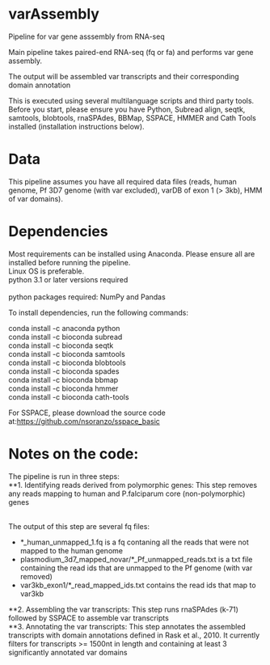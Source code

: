 # varAssembly
Pipeline for var gene asssembly from RNA-seq

Main pipeline takes paired-end RNA-seq (fq or fa) and performs var gene assembly. 

The output will be assembled var transcripts and their corresponding domain annotation 

This is executed using several multilanguage scripts and third party tools. Before you start, please ensure you have Python, Subread align, seqtk, samtools, blobtools, rnaSPAdes, BBMap, SSPACE, HMMER and Cath Tools installed (installation instructions below).

# Data 
This pipeline assumes you have all required data files (reads, human genome, Pf 3D7 genome (with var excluded), varDB of exon 1 (> 3kb), HMM of var domains).

# Dependencies
Most requirements can be installed using Anaconda. Please ensure all are installed before running the pipeline.<br />
Linux OS is preferable. <br />
python 3.1 or later versions required <br />
<br /> python packages required: NumPy and Pandas<br />

To install dependencies, run the following commands:

conda install -c anaconda python <br />
conda install -c bioconda subread <br />
conda install -c bioconda seqtk <br />
conda install -c bioconda samtools <br />
conda install -c bioconda blobtools <br />
conda install -c bioconda spades <br />
conda install -c bioconda bbmap <br />
conda install -c bioconda hmmer <br />
conda install -c bioconda cath-tools <br />


For SSPACE, please download the source code at:https://github.com/nsoranzo/sspace_basic


# Notes on the code:
The pipeline is run in three steps:<br />
**1. Identifying reads derived from polymorphic genes: This step removes any reads mapping to human and P.falciparum core (non-polymorphic) genes<br />
  <br />

The output of this step are several fq files:
- *_human_unmapped_1.fq is a fq contaning all the reads that were not mapped to the human genome <br />
-  plasmodium_3d7_mapped_novar/*_Pf_unmapped_reads.txt is a txt file containing the read ids that are unmapped to the Pf genome (with var removed) <br />
-  var3kb_exon1/*_read_mapped_ids.txt contains the read ids that map to var3kb  <br />
  
**2. Assembling the var transcripts: This step runs rnaSPAdes (k-71) followed by SSPACE to assemble var transcripts <br />
**3. Annotating the var transcripts: This step annotates the assembled transcripts with domain annotations defined in Rask et al., 2010. It currently filters for transcripts >= 1500nt in length and containing at least 3 significantly annotated var domains<br />
